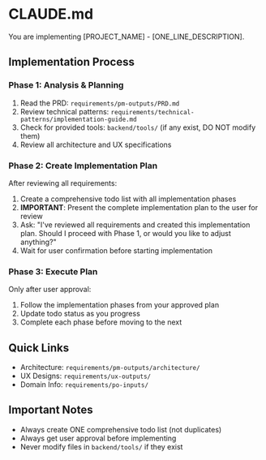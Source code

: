 # CLAUDE.md

You are implementing [PROJECT_NAME] - [ONE_LINE_DESCRIPTION].

## Implementation Process

### Phase 1: Analysis & Planning
1. Read the PRD: `requirements/pm-outputs/PRD.md`
2. Review technical patterns: `requirements/technical-patterns/implementation-guide.md`
3. Check for provided tools: `backend/tools/` (if any exist, DO NOT modify them)
4. Review all architecture and UX specifications

### Phase 2: Create Implementation Plan
After reviewing all requirements:
1. Create a comprehensive todo list with all implementation phases
2. **IMPORTANT**: Present the complete implementation plan to the user for review
3. Ask: "I've reviewed all requirements and created this implementation plan. Should I proceed with Phase 1, or would you like to adjust anything?"
4. Wait for user confirmation before starting implementation

### Phase 3: Execute Plan
Only after user approval:
1. Follow the implementation phases from your approved plan
2. Update todo status as you progress
3. Complete each phase before moving to the next

## Quick Links
- Architecture: `requirements/pm-outputs/architecture/`
- UX Designs: `requirements/ux-outputs/`
- Domain Info: `requirements/po-inputs/`

## Important Notes
- Always create ONE comprehensive todo list (not duplicates)
- Always get user approval before implementing
- Never modify files in `backend/tools/` if they exist